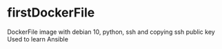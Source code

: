 # firstDockerFile

DockerFile image with debian 10, python, ssh and copying ssh public key
Used to learn Ansible
